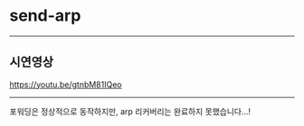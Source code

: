 # send-arp
---
## 시연영상
https://youtu.be/gtnbM81IQeo


---
포워딩은 정상적으로 동작하지만, arp 리커버리는 완료하지 못했습니다...!

